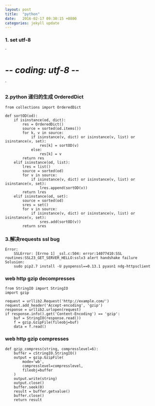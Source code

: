 ```yaml
---
layout: post
title:  "python"
date:   2016-02-17 09:30:15 +0800
categories: jekyll update
---
```

### 1. set utf-8
`
# -*- coding: utf-8 -*-
`

### 2.python 递归的生成 OrderedDict
```
from collections import OrderedDict

def sortOD(od):
    if isinstance(od, dict):
        res = OrderedDict()
        source = sorted(od.items())
        for k, v in source:
            if isinstance(v, dict) or isinstance(v, list) or isinstance(v, set):
                res[k] = sortOD(v)
            else:
                res[k] = v
        return res
    elif isinstance(od, list):
        lres = list()
        source = sorted(od)
        for v in source:
            if isinstance(v, dict) or isinstance(v, list) or isinstance(v, set):
                lres.append(sortOD(v))
        return lres
    elif isinstance(od, set):
        source = sorted(od)
        sres = set()
        for v in source:
            if isinstance(v, dict) or isinstance(v, list) or isinstance(v, set):
                sres.add(sortOD(v))
        return sres
```

### 3.解决requests ssl bug

    Error:
        SSLError: [Errno 1] _ssl.c:504: error:14077410:SSL routines:SSL23_GET_SERVER_HELLO:sslv3 alert handshake failure
    Solusion:
        sudo pip2.7 install -U pyopenssl==0.13.1 pyasn1 ndg-httpsclient


### web http gzip decompresses

    from StringIO import StringIO
    import gzip

    request = urllib2.Request('http://example.com/')
    request.add_header('Accept-encoding', 'gzip')
    response = urllib2.urlopen(request)
    if response.info().get('Content-Encoding') == 'gzip':
        buf = StringIO(response.read())
        f = gzip.GzipFile(fileobj=buf)
        data = f.read()
        
### web http gzip compresses

    def gzip_compress(string, compresslevel=6):
        buffer = cStringIO.StringIO()
        output = gzip.GzipFile(
            mode='wb',
            compresslevel=compresslevel,
            fileobj=buffer
        )
        output.write(string)
        output.close()
        buffer.seek(0)
        result = buffer.getvalue()
        buffer.close()
        return result
